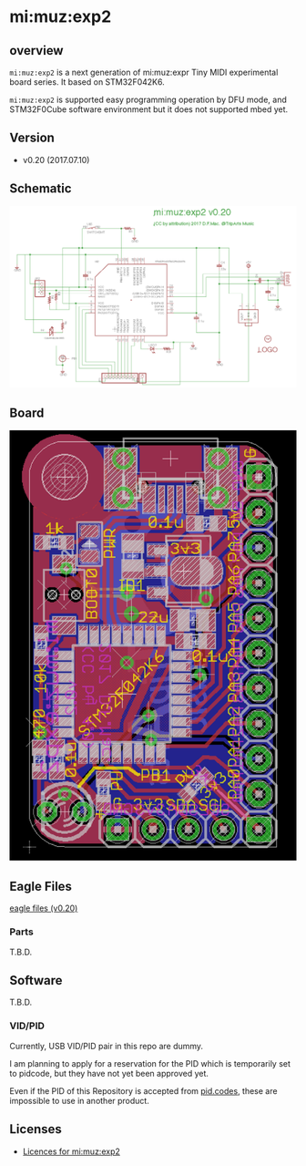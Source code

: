 # mi:muz:exp2 

## overview

`mi:muz:exp2` is a next generation of mi:muz:expr Tiny MIDI experimental board series. It based on STM32F042K6.

`mi:muz:exp2` is supported easy programming operation by DFU mode, and STM32F0Cube software environment but it does not supported mbed yet.

## Version

- v0.20 (2017.07.10)

## Schematic

![Schematic](./eagle/schematic.png)

## Board

![Board](./eagle/board.png)

## Eagle Files

[eagle files (v0.20)](./eagle/v0.2.zip)

### Parts

T.B.D.

## Software

T.B.D.

### VID/PID

Currently, USB VID/PID pair in this repo are dummy.

I am planning to apply for a reservation for the PID which is temporarily set to pidcode, but they have not yet been approved yet.

Even if the PID of this Repository is accepted from [pid.codes](http://pid.codes/), these are impossible to use in another product.

## Licenses

- [Licences for mi:muz:exp2](./LICENSE.md)







